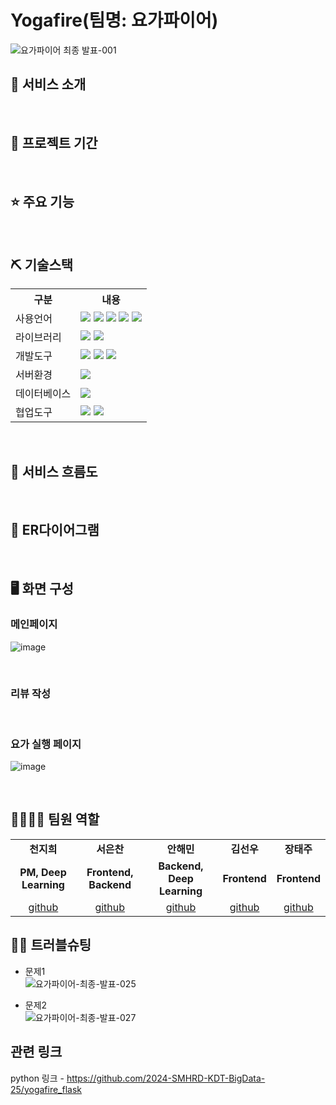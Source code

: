 # Yogafire(팀명: 요가파이어)
![요가파이어 최종 발표-001](https://github.com/user-attachments/assets/1af015cd-73e9-4373-8bfe-d767c9eddc3f)


## 👀 서비스 소개

<br>

## 📅 프로젝트 기간

<br>

## ⭐ 주요 기능

<br>

## ⛏ 기술스택
<table>
    <tr>
        <th>구분</th>
        <th>내용</th>
    </tr>
    <tr>
        <td>사용언어</td>
        <td>
            <img src="https://img.shields.io/badge/Java-007396?style=for-the-badge&logo=Java&logoColor=white"/>
            <img src="https://img.shields.io/badge/python-646464?style=for-the-badge&logo=python&logoColor=white"/>
            <img src="https://img.shields.io/badge/HTML5-E34F26?style=for-the-badge&logo=HTML5&logoColor=white"/>
            <img src="https://img.shields.io/badge/CSS3-1572B6?style=for-the-badge&logo=CSS3&logoColor=white"/>
            <img src="https://img.shields.io/badge/JavaScript-F7DF1E?style=for-the-badge&logo=JavaScript&logoColor=white"/>
        </td>
    </tr>
    <tr>
        <td>라이브러리</td>
        <td>
            <img src="https://img.shields.io/badge/chart.js-7952B3?style=for-the-badge&logo=chart.js&logoColor=white"/>
            <img src="https://img.shields.io/badge/NaverLogin-03c75?style=for-the-badge&logo=naver&logoColor=white"/>
        </td>
    </tr>
    <tr>
        <td>개발도구</td>
        <td>
            <img src="https://img.shields.io/badge/Eclipse-2C2255?style=for-the-badge&logo=Eclipse&logoColor=white"/>
            <img src="https://img.shields.io/badge/jupyter-F37726?style=for-the-badge&logo=jupyter&logoColor=white"/>
            <img src="https://img.shields.io/badge/VSCode-007ACC?style=for-the-badge&logo=VisualStudioCode&logoColor=white"/>
        </td>
    </tr>
    <tr>
        <td>서버환경</td>
        <td>
            <img src="https://img.shields.io/badge/Apache Tomcat-D22128?style=for-the-badge&logo=Apache Tomcat&logoColor=white"/>
        </td>
    </tr>
    <tr>
        <td>데이터베이스</td>
        <td>
            <img src="https://img.shields.io/badge/Oracle 11g-F80000?style=for-the-badge&logo=Oracle&logoColor=white"/>
        </td>
    </tr>
    <tr>
        <td>협업도구</td>
        <td>
            <img src="https://img.shields.io/badge/Git-F05032?style=for-the-badge&logo=Git&logoColor=white"/>
            <img src="https://img.shields.io/badge/GitHub-181717?style=for-the-badge&logo=GitHub&logoColor=white"/>
        </td>
    </tr>
</table>


<br>

## 📌 서비스 흐름도


<br>

## 📌 ER다이어그램


<br>

## 🖥 화면 구성

### 메인페이지
![image](https://github.com/user-attachments/assets/03c5d230-aed1-4424-a711-ea755cd239ca)

<br>

### 리뷰 작성


<br>

### 요가 실행 페이지
![image](https://github.com/user-attachments/assets/2cd58353-93bd-41df-8ef4-87eb4fdbef27)



<br>

## 👨‍👩‍👦‍👦 팀원 역할
<table>
  <tr>
    <td align="center"><strong>천지희</strong></td>
    <td align="center"><strong>서은찬</strong></td>
    <td align="center"><strong>안해민</strong></td>
    <td align="center"><strong>김선우</strong></td>
    <td align="center"><strong>장태주</strong></td>
  </tr>
  <tr>
    <td align="center"><b>PM, Deep Learning</b></td>
    <td align="center"><b>Frontend, Backend</b></td>
    <td align="center"><b>Backend, Deep Learning</b></td>
    <td align="center"><b>Frontend</b></td>
    <td align="center"><b>Frontend</b></td>
  </tr>
  <tr>
    <td align="center"><a href="https://github.com/자신의username작성해주세요" target='_blank'>github</a></td>
    <td align="center"><a href="https://github.com/자신의username작성해주세요" target='_blank'>github</a></td>
    <td align="center"><a href="https://github.com/자신의username작성해주세요" target='_blank'>github</a></td>
    <td align="center"><a href="https://github.com/자신의username작성해주세요" target='_blank'>github</a></td>
    <td align="center"><a href="https://github.com/자신의username작성해주세요" target='_blank'>github</a></td>
  </tr>
</table>


## 🤾‍♂️ 트러블슈팅
  
* 문제1<br>
![요가파이어-최종-발표-025](https://github.com/user-attachments/assets/12c842d3-2782-4c32-8b1e-71c334e9de96)


 
* 문제2<br>
![요가파이어-최종-발표-027](https://github.com/user-attachments/assets/a38b3ff2-586d-483e-bedf-611c3aa1a4e0)




## 관련 링크
python 링크 - https://github.com/2024-SMHRD-KDT-BigData-25/yogafire_flask
